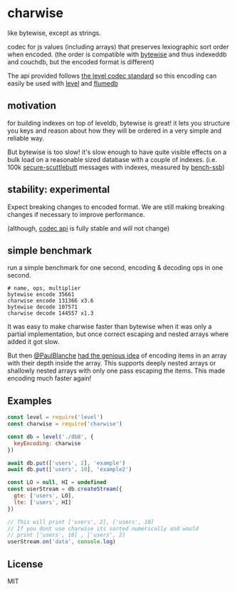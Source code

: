 # charwise

like bytewise, except as strings.

codec for js values (including arrays) that preserves lexiographic
sort order when encoded. (the order is compatible with [bytewise](https://github.com/deanlandolt/bytewise) and thus indexeddb and couchdb,
but the encoded format is different)

The api provided follows [the level codec standard](https://github.com/level/codec#encoding-format)
so this encoding can easily be used with [level](https://github.com/level)
and [flumedb](https://github.com/flumedb)

## motivation

for building indexes on top of leveldb, bytewise is great!
it lets you structure you keys and reason about how they
will be ordered in a very simple and reliable way.

But bytewise is too slow! it's slow enough to have quite visible
effects on a bulk load on a reasonable sized database with a couple
of indexes.
(i.e. 100k [secure-scuttlebutt](https://github.com/ssbc/secure-scuttlebutt) messages with indexes, measured by [bench-ssb](https://github.com/ssbc/bench-ssb))

## stability: experimental

Expect breaking changes to encoded format. We are still making
breaking changes if necessary to improve performance.

(although, [codec api](https://github.com/level/codec#encoding-format) is fully stable and will not change)

## simple benchmark

run a simple benchmark for one second, encoding & decoding ops
in one second.

```
# name, ops, multiplier
bytewise encode 35661
charwise encode 131366 x3.6
bytewise decode 107571
charwise decode 144557 x1.3
```

It was easy to make charwise faster than bytewise when
it was only a partial implementation, but once correct escaping
and nested arrays where added it got slow.

But then [@PaulBlanche](https://github.com/PaulBlanche)
[had the genious idea](https://github.com/dominictarr/charwise/pull/7)
of encoding items in an array with their depth inside the array.
This supports deeply nested arrays or shallowly nested arrays
with only one pass escaping the items. This made encoding much faster
again!

## Examples

```js
const level = require('level')
const charwise = require('charwise')

const db = level('./db8', {
  keyEncoding: charwise
})

await db.put(['users', 2], 'example')
await db.put(['users', 10], 'example2')

const LO = null, HI = undefined
const userStream = db.createStream({
  gte: ['users', LO],
  lte: ['users', HI]
})

// This will print ['users', 2], ['users', 10]
// If you dont use charwise its sorted numerically and would
// print ['users', 10] , ['users', 2]
userStream.on('data', console.log)
```


## License

MIT




